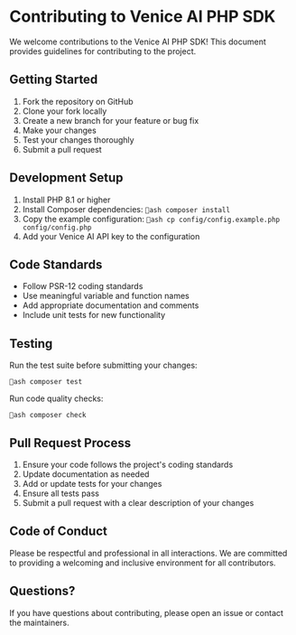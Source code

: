 # Contributing to Venice AI PHP SDK

We welcome contributions to the Venice AI PHP SDK! This document provides guidelines for contributing to the project.

## Getting Started

1. Fork the repository on GitHub
2. Clone your fork locally
3. Create a new branch for your feature or bug fix
4. Make your changes
5. Test your changes thoroughly
6. Submit a pull request

## Development Setup

1. Install PHP 8.1 or higher
2. Install Composer dependencies:
   `ash
   composer install
   `
3. Copy the example configuration:
   `ash
   cp config/config.example.php config/config.php
   `
4. Add your Venice AI API key to the configuration

## Code Standards

- Follow PSR-12 coding standards
- Use meaningful variable and function names
- Add appropriate documentation and comments
- Include unit tests for new functionality

## Testing

Run the test suite before submitting your changes:

`ash
composer test
`

Run code quality checks:

`ash
composer check
`

## Pull Request Process

1. Ensure your code follows the project's coding standards
2. Update documentation as needed
3. Add or update tests for your changes
4. Ensure all tests pass
5. Submit a pull request with a clear description of your changes

## Code of Conduct

Please be respectful and professional in all interactions. We are committed to providing a welcoming and inclusive environment for all contributors.

## Questions?

If you have questions about contributing, please open an issue or contact the maintainers.